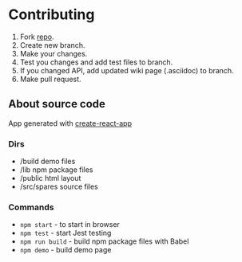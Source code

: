# Contributing

1. Fork [repo](https://github.com/korchemkin/spares-uikit).
2. Create new branch.
3. Make your changes.
4. Test you changes and add test files to branch.
5. If you changed API, add updated wiki page (.asciidoc) to branch.
6. Make pull request.

## About source code

App generated with [create-react-app](https://github.com/facebookincubator/create-react-app)

### Dirs

- /build        demo files
- /lib          npm package files
- /public       html layout
- /src/spares   source files

### Commands

- `npm start` - to start in browser
- `npm test` - start Jest testing
- `npm run build` - build npm package files with Babel
- `npm demo` - build demo page
